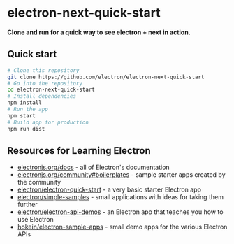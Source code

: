 # electron-next-quick-start

**Clone and run for a quick way to see electron + next in action.**

## Quick start

```bash
# Clone this repository
git clone https://github.com/electron/electron-next-quick-start
# Go into the repository
cd electron-next-quick-start
# Install dependencies
npm install
# Run the app
npm start
# Build app for production
npm run dist
```

## Resources for Learning Electron

- [electronjs.org/docs](https://electronjs.org/docs) - all of Electron's documentation
- [electronjs.org/community#boilerplates](https://electronjs.org/community#boilerplates) - sample starter apps created by the community
- [electron/electron-quick-start](https://github.com/electron/electron-quick-start) - a very basic starter Electron app
- [electron/simple-samples](https://github.com/electron/simple-samples) - small applications with ideas for taking them further
- [electron/electron-api-demos](https://github.com/electron/electron-api-demos) - an Electron app that teaches you how to use Electron
- [hokein/electron-sample-apps](https://github.com/hokein/electron-sample-apps) - small demo apps for the various Electron APIs
